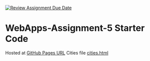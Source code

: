 [![Review Assignment Due Date](https://classroom.github.com/assets/deadline-readme-button-24ddc0f5d75046c5622901739e7c5dd533143b0c8e959d652212380cedb1ea36.svg)](https://classroom.github.com/a/7kKA03Up)
# WebApps-Assignment-5 Starter Code

Hosted at [GitHub Pages URL](https://44-563-webapps-f23.github.io/44563-webapps-f23-assignment5-haebin827/)
Cities file [cities.html](cities.html)
